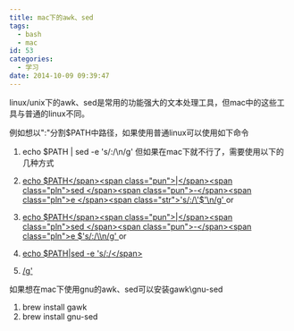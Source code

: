 ```yaml
---
title: mac下的awk、sed
tags:
  - bash
  - mac
id: 53
categories:
  - 学习
date: 2014-10-09 09:39:47
---
```


linux/unix下的awk、sed是常用的功能强大的文本处理工具，但mac中的这些工具与普通的linux不同。

<!--more-->

例如想以":"分割$PATH中路径，如果使用普通linux可以使用如下命令

1. <span class="pln">echo $PATH </span><span class="pun">|</span><span class="pln"> sed </span><span class="pun">-</span><span class="pln">e </span><span class="str">'s/:/\n/g'</span>
但如果在mac下就不行了，需要使用以下的几种方式

1. [<span class="pln">echo $PATH</span><span class="pun">|</span><span class="pln">sed </span><span class="pun">-</span><span class="pln">e </span><span class="str">'s/:/\'$'</span><span class="pln">\n</span><span class="pun">/</span><span class="pln">g</span><span class="str">'
</span>](http://nlfiedler.github.io/2010/12/05/newlines-in-sed-on-mac.html)or

1. [<span class="pln">echo $PATH</span><span class="pun">|</span><span class="pln">sed </span><span class="pun">-</span><span class="pln">e $</span><span class="str">'s/:/\\\n/g'
</span>](http://stackoverflow.com/questions/10748453/replace-comma-with-newline-in-sed)or

1. [<span class="pln">echo $PATH</span><span class="pun">|</span><span class="pln">sed </span><span class="pun">-</span><span class="pln">e </span><span class="str">'</span><span class="pln">s</span><span class="pun">/:/</span><span class="pln">\</span>](http://stackoverflow.com/questions/10748453/replace-comma-with-newline-in-sed)
2. [<span class="pun">/</span><span class="pln">g</span><span class="str">'</span>](http://stackoverflow.com/questions/10748453/replace-comma-with-newline-in-sed)
 

如果想在mac下使用gnu的awk、sed可以安装gawk\gnu-sed

1. <span class="pln">brew install gawk</span>
2. <span class="pln">brew install gnu</span><span class="pun">-</span><span class="pln">sed</span>